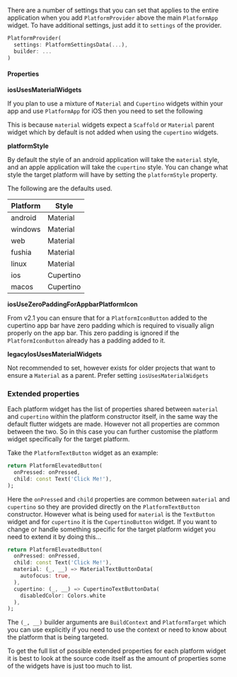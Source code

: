 
There are a number of settings that you can set that applies to the entire application when you add `PlatformProvider` above the main `PlatformApp` widget. To have additional settings, just add it to `settings` of the provider.

```dart
PlatformProvider(
  settings: PlatformSettingsData(...),
  builder: ...
)
```

#### Properties

**iosUsesMaterialWidgets**

If you plan to use a mixture of `Material` and `Cupertino` widgets within your app and use `PlatformApp` for iOS then you need to set the following

This is because `material` widgets expect a `Scaffold` or `Material` parent widget which by default is not added when using the `cupertino` widgets.

**platformStyle**

By default the style of an android application will take the `material` style, and an apple application will take the `cupertino` style. You can change what style the target platform will have by setting the `platformStyle` property.

The following are the defaults used.

| Platform  | Style  |
|---|---|
| android  |  Material  |
| windows  |  Material  |
| web  |  Material  |
| fushia  |  Material  |
| linux  |  Material  |
| ios  |  Cupertino  |
| macos  |  Cupertino  |

**iosUseZeroPaddingForAppbarPlatformIcon**

From v2.1 you can ensure that for a `PlatformIconButton` added to the cupertino app bar have zero padding which is required to visually align properly on the app bar. This zero padding is ignored if the `PlatformIconButton` already has a padding added to it.

**legacyIosUsesMaterialWidgets**

Not recommended to set, however exists for older projects that want to ensure a `Material` as a parent. Prefer setting `iosUsesMaterialWidgets`

### Extended properties

Each platform widget has the list of properties shared between `material` and `cupertino` within the platform constructor itself, in the same way the default flutter widgets are made. However not all properties are common between the two. So in this case you can further customise the platform widget specifically for the target platform.

Take the `PlatformTextButton` widget as an example:

```dart
return PlatformElevatedButton(
  onPressed: onPressed, 
  child: const Text('Click Me!'),
);
```

Here the `onPressed` and `child` properties are common between `material` and `cupertino` so they are provided directly on the `PlatformTextButton` constructor. However what is being used for `material` is the `TextButton` widget and for `cupertino` it is the `CupertinoButton` widget. If you want to change or handle something specific for the target platform widget you need to extend it by doing this...

```dart
return PlatformElevatedButton(
  onPressed: onPressed, 
  child: const Text('Click Me!'),
  material: (_, __) => MaterialTextButtonData(
    autofocus: true,
  ),
  cupertino: (_, __) => CupertinoTextButtonData(
    disabledColor: Colors.white
  ),
);
```

The `(_, __)` builder arguments are `BuildContext` and `PlatformTarget` which you can use explicitly if you need to use the context or need to know about the platform that is being targeted.

To get the full list of possible extended properties for each platform widget it is best to look at the source code itself as the amount of properties some of the widgets have is just too much to list.